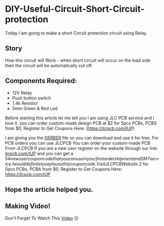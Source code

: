 # DIY-Useful-Circuit-Short-Circuit-protection
Today I am going to make a short Circuit protection circuit using Relay.
## Story
How this circuit will Work - when short circuit will occur on the load side then the circuit will be automatically cut off.

## Components Required:
- 12V Relay
- Push button switch
- 1.4k Resistor
- 5mm Green & Red Led

Before starting this article let me tell you I am using JLC PCB service and I love it. you can order custom-made design PCB at $2 for 5pcs PCBs, PCBS from $0, Register to Get Coupons Here: (https://jlcpcb.com/IUP)

I am giving you the [GERBER](https://drive.google.com/file/d/1g8yUV7svSjjogvvT0ocSby0MqJf7af-O/view) file so you can download and use it for free. For PCB orders you can use JLCPCB You can order your custom-made PCB From JLCPCB If you are a new user register on the website through our link: [jlcpcb.com/IUP](https://jlcpcb.com/IUP) and you can get a $54 new user coupon code that you can use in your first order shipment and SMT service. I would definitely say to use this coupon code. Visit JLCPCB Website.$2 for 5pcs PCBs, PCBA from $0, Register to Get Coupons Here: https://jlcpcb.com/IUP

## Hope the article helped you.

## Making Video!
Don't Forget To Watch This [Video](https://www.youtube.com/shorts/rsaJzkYGw7Q) 😉
